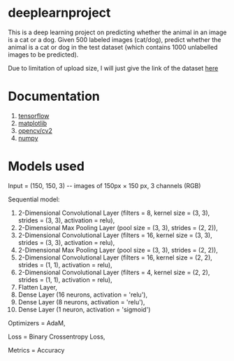# deeplearnproject
This is a deep learning project on predicting whether the animal in an image is a cat or a dog.
Given 500 labeled images (cat/dog), predict whether the animal is a cat or dog in the test dataset (which contains 1000 unlabelled images to be predicted).

Due to limitation of upload size, I will just give the link of the dataset [here](https://www.kaggle.com/c/dogs-vs-cats)

# Documentation
1. [tensorflow](https://www.tensorflow.org/)
2. [matplotlib](https://matplotlib.org/)
3. [opencv/cv2](https://opencv.org/)
4. [numpy](https://numpy.org/)

# Models used
Input = (150, 150, 3) -- images of 150px $\times$ 150 px, 3 channels (RGB)

Sequential model:
1. 2-Dimensional Convolutional Layer (filters = 8, kernel size = (3, 3), strides = (3, 3), activation = relu), 
2. 2-Dimensional Max Pooling Layer (pool size = (3, 3), strides = (2, 2)),
3. 2-Dimensional Convolutional Layer (filters = 16, kernel size = (3, 3), strides = (3, 3), activation = relu),
4. 2-Dimensional Max Pooling Layer (pool size = (3, 3), strides = (2, 2)),
5. 2-Dimensional Convolutional Layer (filters = 16, kernel size = (2, 2), strides = (1, 1), activation = relu),
6. 2-Dimensional Convolutional Layer (filters = 4, kernel size = (2, 2), strides = (1, 1), activation = relu),
7. Flatten Layer,
8. Dense Layer (16 neurons, activation = 'relu'),
9. Dense Layer (8 neurons, activation = 'relu'),
10. Dense Layer (1 neuron, activation = 'sigmoid')

Optimizers = AdaM,

Loss = Binary Crossentropy Loss,

Metrics = Accuracy
